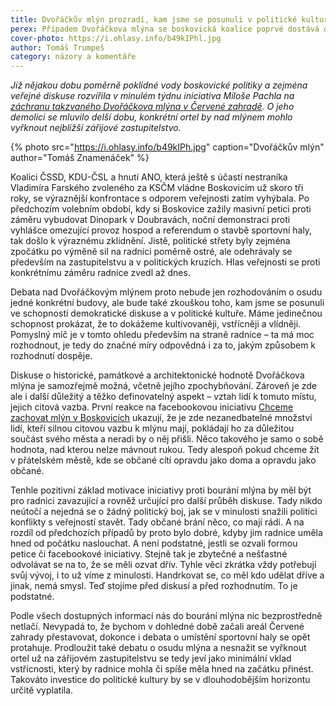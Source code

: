 ```yaml
---
title: Dvořáčkův mlýn prozradí, kam jsme se posunuli v politické kultuře
perex: Případem Dvořáčkova mlýna se boskovická koalice poprvé dostává do většího dialogu s veřejností. Půjde jí to lépe než té minulé?
cover-photo: https://i.ohlasy.info/b49kIPhl.jpg
author: Tomáš Trumpeš
category: názory a komentáře
---
```


*Již nějakou dobu poměrně poklidné vody boskovické politiky a zejména veřejné diskuse rozvířila v minulém týdnu iniciativa Miloše Pachla na [záchranu takzvaného Dvořáčkova mlýna v Červené zahradě](http://www.ohlasy.info/clanky/2017/09/dvorackuv-mlyn.html). O jeho demolici se mluvilo delší dobu, konkrétní ortel by nad mlýnem mohlo vyřknout nejbližší zářijové zastupitelstvo.*

{% photo src="https://i.ohlasy.info/b49kIPh.jpg" caption="Dvořáčkův mlýn" author="Tomáš Znamenáček" %}

Koalici ČSSD, KDU-ČSL a hnutí ANO, která ještě s účastí nestraníka Vladimíra Farského zvoleného za KSČM vládne Boskovicím už skoro tři roky, se výraznější konfrontace s odporem veřejnosti zatím vyhýbala. Po předchozím volebním období, kdy si Boskovice zažily masivní petici proti záměru vybudovat Dinopark v Doubravách, noční demonstraci proti vyhlášce omezující provoz hospod a referendum o stavbě sportovní haly, tak došlo k výraznému zklidnění. Jistě, politické střety byly zejména zpočátku po výměně sil na radnici poměrně ostré, ale odehrávaly se především na zastupitelstvu a v politických kruzích. Hlas veřejnosti se proti konkrétnímu záměru radnice zvedl až dnes.

Debata nad Dvořáčkovým mlýnem proto nebude jen rozhodováním o osudu jedné konkrétní budovy, ale bude také zkouškou toho, kam jsme se posunuli ve schopnosti demokratické diskuse a v politické kultuře. Máme jedinečnou schopnost prokázat, že to dokážeme kultivovaněji, vstřícněji a vlídněji. Pomyslný míč je v tomto ohledu především na straně radnice – ta má moc rozhodnout, je tedy do značné míry odpovědná i za to, jakým způsobem k rozhodnutí dospěje.

Diskuse o historické, památkové a architektonické hodnotě Dvořáčkova mlýna je samozřejmě možná, včetně jejího zpochybňování. Zároveň je zde ale i další důležitý a těžko definovatelný aspekt – vztah lidí k tomuto místu, jejich citová vazba. První reakce na facebookovou iniciativu [Chceme zachovat mlýn v Boskovicích](https://www.facebook.com/346915795733255/) ukazují, že je zde nezanedbatelné množství lidí, kteří silnou citovou vazbu k mlýnu mají, pokládají ho za důležitou součást svého města a neradi by o něj přišli. Něco takového je samo o sobě hodnota, nad kterou nelze mávnout rukou. Tedy alespoň pokud chceme žít v přátelském městě, kde se občané cítí opravdu jako doma a opravdu jako občané. 

Tenhle pozitivní základ motivace iniciativy proti bourání mlýna by měl být pro radnici zavazující a rovněž určující pro další průběh diskuse. Tady nikdo neútočí a nejedná se o žádný politický boj, jak se v minulosti snažili politici konflikty s veřejností stavět. Tady občané brání něco, co mají rádi. A na rozdíl od předchozích případů by proto bylo dobré, kdyby jim radnice uměla hned od počátku naslouchat. A není podstatné, jestli se ozvali formou petice či facebookové iniciativy. Stejně tak je zbytečné a nešťastné odvolávat se na to, že se měli ozvat dřív. Tyhle věci zkrátka vždy potřebují svůj vývoj, i to už víme z minulosti. Handrkovat se, co měl kdo udělat dříve a jinak, nemá smysl. Teď stojíme před diskusí a před rozhodnutím. To je podstatné.

Podle všech dostupných informací nás do bourání mlýna nic bezprostředně netlačí. Nevypadá to, že bychom v dohledné době začali areál Červené zahrady přestavovat, dokonce i debata o umístění sportovní haly se opět protahuje. Prodloužit také debatu o osudu mlýna a nesnažit se vyřknout ortel už na zářijovém zastupitelstvu se tedy jeví jako minimální vklad vstřícnosti, který by radnice mohla či spíše měla hned na začátku přinést. Takováto investice do politické kultury by se v dlouhodobějším horizontu určitě vyplatila.
